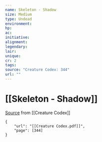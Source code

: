 ```yaml
---
name: Skeleton - Shadow
size: Medium
type: Undead
environment: 
hp: 
ac: 
initiative: 
alignment: 
legendary: 
lair: 
unique: 
cr: 2
tags: 
source: "Creature Codex: 344"
url: ""
---
```

# [[Skeleton - Shadow]]

[Source](zotero://open-pdf/library/items/NTNKJRHG?page=344) from [[Creature Codex]]

```pdf
{
	"url": "[[Creature Codex.pdf]]",
	"page": [344]
}
```

